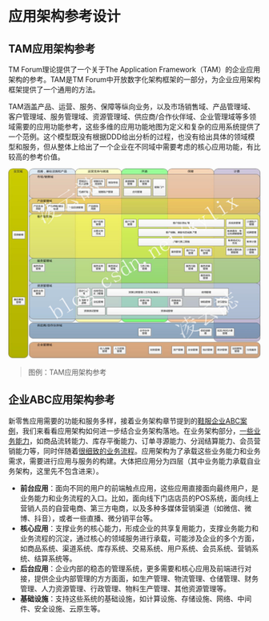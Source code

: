 # 应用架构参考设计

## TAM应用架构参考

TM Forum理论提供了一个关于The Application Framework（TAM）的企业应用架构的参考。TAM是TM Forum中开放数字化架构框架的一部分，为企业应用架构框架提供了一个通用的方法。

TAM涵盖产品、运营、服务、保障等纵向业务，以及市场销售域、产品管理域、客户管理域、服务管理域、资源管理域、供应商/合作伙伴域、企业管理域等多领域需要的应用功能参考，这些多维的应用功能地图为定义和复杂的应用系统提供了一个范例。这个模型既没有根据DDD给出分析的过程，也没有给出具体的领域模型和服务，但从整体上给出了一个企业在不同域中需要考虑的核心应用功能，有比较高的参考价值。

![TAM应用架构参考](images/TAM-Application-Framework.png)

> 图例：TAM应用架构参考

## 企业ABC应用架构参考

新零售应用需要的功能和服务多样，接着业务架构章节提到的[鞋服企业ABC案例](../biz-arch/reference.md)，我们来看看应用架构如何进一步结合业务架构落地。在业务架构部分，[一些业务能力](../biz-arch/reference.md#分析业务能力)，如商品流转能力、库存平衡能力、订单寻源能力、分润结算能力、会员营销能力等，同时伴随着[很细致的业务流程](../biz-arch/reference.md#梳理业务流程)。应用架构为了承载这些业务能力和业务需求，需要进行应用与服务的构建。大体把应用分为四层（其中业务能力承载自业务架构，这里先不包含进来）。

- **前台应用**：面向不同的用户的前端触点应用，这些应用直接面向最终用户，是业务能力和业务流程的入口。比如，面向线下门店店员的POS系统，面向线上营销人员的自营电商、第三方电商，以及多种多媒体营销渠道（如微信、微博、抖音），或者一些直播、微分销平台等。
- **核心应用**：支撑业务的核心能力，形成企业的共享复用能力，支撑业务能力和业务流程的沉淀，通过核心的领域服务进行承载，可能涉及企业的多个方面，如商品系统、渠道系统、库存系统、交易系统、用户系统、会员系统、营销系统、结算系统等。
- **后台应用**：企业内部的稳态的管理系统，更多需要和核心应用及前端进行对接，提供企业内部管理的方方面面，如生产管理、物流管理、仓储管理、财务管理、人力资源管理、行政管理、物料生产管理、其他资源管理等。
- **基础设施**：支持这些系统的基础设施，如计算设施、存储设施、网络、中间件、安全设施、云原生等。
